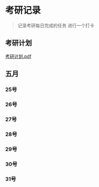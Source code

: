 # 考研记录

> 记录考研每日完成的任务 进行一个打卡

## 考研计划

 [考研计划.pdf](考研计划\考研计划.pdf) 

## 五月

### 25号

### 26号

### 27号

### 28号

### 29号

### 30号

### 31号
